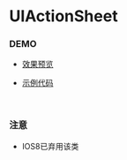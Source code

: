 # UIActionSheet

### DEMO

* [效果预览](preview.png)

* [示例代码](UIActionSheetDemo)

<br>

### 注意

* IOS8已弃用该类